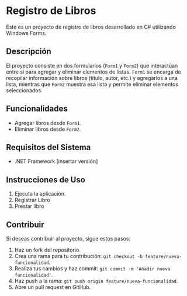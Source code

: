 # Registro de Libros

Este es un proyecto de registro de libros desarrollado en C# utilizando Windows Forms.

## Descripción

El proyecto consiste en dos formularios (`Form1` y `Form2`) que interactúan entre sí para agregar y eliminar elementos de listas. `Form1` se encarga de recopilar información sobre libros (título, autor, etc.) y agregarlos a una lista, mientras que `Form2` muestra esa lista y permite eliminar elementos seleccionados.

## Funcionalidades

- Agregar libros desde `Form1`.
- Eliminar libros desde `Form2`.

## Requisitos del Sistema

- .NET Framework [insertar versión]

## Instrucciones de Uso

1. Ejecuta la aplicación.
2. Registrar Libro
3. Prestar libro

## Contribuir

Si deseas contribuir al proyecto, sigue estos pasos:

1. Haz un fork del repositorio.
2. Crea una rama para tu contribución: `git checkout -b feature/nueva-funcionalidad`.
3. Realiza tus cambios y haz commit: `git commit -m 'Añadir nueva funcionalidad'`.
4. Haz push a la rama: `git push origin feature/nueva-funcionalidad`.
5. Abre un pull request en GitHub.

